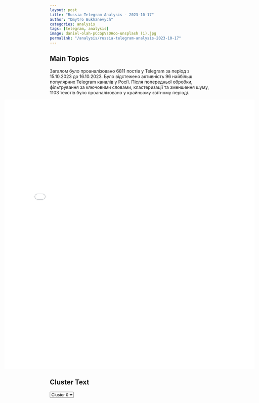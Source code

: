 ```yaml
---
layout: post
title: "Russia Telegram Analysis - 2023-10-17"
author: "Dmytro Bukhanevych"
categories: analysis
tags: [telegram, analysis]
image: daniel-olah-pCcGpVsOHoo-unsplash (1).jpg
permalink: "/analysis/russia-telegram-analysis-2023-10-17"
---
```

<style>
    /* Adjusting iframe-container styles */
    .wide-iframe-container {
        width: calc(100% + 30vw);  /* Extending the width */
        margin-left: -15vw;       /* Negative margin to push to the left */
        overflow: hidden;         /* In case the iframe content spills over */
    }
    .wide-iframe-container iframe {
        width: 100%;  /* Making the iframe take the full width of its container */
        border: none; /* Removing any borders from the iframe */
    }
    /* Toggle mechanism */
    .hidden {
        display: none;
    }
    .show-content-target:checked + .show-content {
        display: block;
    }
</style>
<h2>Main Topics</h2>
<p>Загалом було проаналізовано 6811 постів у Telegram за період з 15.10.2023 до 16.10.2023. Було відстежено активність 96 найбільш популярних Telegram каналів у Росії. Після попередньої обробки, фільтрування за ключовими словами, кластеризації та зменшення шуму, 1103 текстів було проаналізовано у крайньому звітному періоді.</p>
<!-- Embedding Main Plotly Visualization -->
<div class="wide-iframe-container">
    <iframe src="{{site.baseurl}}/visualizations/2023-10-17/fig_topics_time.html" height="850"></iframe>
</div>
<h2>Cluster Text</h2>
<!-- Dropdown to select a cluster -->
<select id="clusterSelector" onchange="displayClusterText()">
<option value="0">Cluster 0</option><option value="1">Cluster 1</option><option value="2">Cluster 2</option><option value="3">Cluster 3</option><option value="4">Cluster 4</option><option value="5">Cluster 5</option><option value="6">Cluster 6</option><option value="7">Cluster 7</option><option value="8">Cluster 8</option><option value="9">Cluster 9</option>
</select>
<!-- Display area for the selected cluster's text -->
<div id="clusterTextDisplay" class="hidden"></div>
<script type="text/javascript">
    var clusterDetails = {"0": "<b>Total Posts:</b> 47<br><b>Date:</b> 2023-10-16 20:39:01+03:00<br><b>Author:</b> lentachold<br><b>Link:</b> https://t.me/s/lentachold/65831<br><b>Subscribers:</b> 415100<br><b>Text:</b> \u0422\u0435\u043a\u0441\u0442: \u041f\u0443\u0442\u0438\u043d \u043f\u0440\u043e\u0432\u0435\u043b\u00a0\u0442\u0435\u043b\u0435\u0444\u043e\u043d\u043d\u044b\u0435 \u043f\u0435\u0440\u0435\u0433\u043e\u0432\u043e\u0440\u044b \u0441\u00a0\u041d\u0435\u0442\u0430\u043d\u044c\u044f\u0445\u0443 \u0432\u043f\u0435\u0440\u0432\u044b\u0435 \u043f\u043e\u0441\u043b\u0435 \u043e\u0431\u043e\u0441\u0442\u0440\u0435\u043d\u0438\u044f \u043f\u0430\u043b\u0435\u0441\u0442\u0438\u043d\u043e-\u0438\u0437\u0440\u0430\u0438\u043b\u044c\u0441\u043a\u043e\u0433\u043e \u043a\u043e\u043d\u0444\u043b\u0438\u043a\u0442\u0430. \u0412\u043e\u0442 \u0433\u043b\u0430\u0432\u043d\u043e\u0435 \u043f\u043e \u0432\u0435\u0440\u0441\u0438\u0438 \u041a\u0440\u0435\u043c\u043b\u044f:\u25aa\ufe0f \u0414\u0435\u0434 \u0441\u043e\u043e\u0431\u0449\u0438\u043b \u0438\u0437\u0440\u0430\u0438\u043b\u044c\u0441\u043a\u043e\u043c\u0443 \u043f\u0440\u0435\u043c\u044c\u0435\u0440\u0443 \u043e\u00a0\u0433\u043e\u0442\u043e\u0432\u043d\u043e\u0441\u0442\u0438 \u0420\u043e\u0441\u0441\u0438\u0438 \u043f\u043e\u043c\u043e\u0447\u044c \u043c\u0438\u0440\u043d\u043e\u043c\u0443 \u0443\u0440\u0435\u0433\u0443\u043b\u0438\u0440\u043e\u0432\u0430\u043d\u0438\u044e \u043a\u043e\u043d\u0444\u043b\u0438\u043a\u0442\u0430 \u0432\u00a0\u0440\u0435\u0433\u0438\u043e\u043d\u0435;\u25aa\ufe0f \u0412\u044b\u0440\u0430\u0437\u0438\u043b \u0438\u0441\u043a\u0440\u0435\u043d\u043d\u0438\u0435 \u0441\u043e\u0431\u043e\u043b\u0435\u0437\u043d\u043e\u0432\u0430\u043d\u0438\u044f \u0440\u043e\u0434\u043d\u044b\u043c \u0438\u00a0\u0431\u043b\u0438\u0437\u043a\u0438\u043c \u043f\u043e\u0433\u0438\u0431\u0448\u0438\u0445 \u0438\u0437\u0440\u0430\u0438\u043b\u044c\u0442\u044f\u043d;\u25aa\ufe0f \u041f\u0435\u0440\u0435\u0434\u0430\u043b \u041d\u0435\u0442\u0430\u043d\u044c\u044f\u0445\u0443 \u043a\u043b\u044e\u0447\u0435\u0432\u044b\u0435 \u043c\u043e\u043c\u0435\u043d\u0442\u044b \u043f\u0435\u0440\u0435\u0433\u043e\u0432\u043e\u0440\u043e\u0432 \u0441\u00a0\u043f\u0440\u0435\u0437\u0438\u0434\u0435\u043d\u0442\u0430\u043c\u0438 \u041f\u0430\u043b\u0435\u0441\u0442\u0438\u043d\u044b, \u0415\u0433\u0438\u043f\u0442\u0430, \u0418\u0440\u0430\u043d\u0430 \u0438\u00a0\u0421\u0438\u0440\u0438\u0438;\u25aa\ufe0f \u0417\u0430\u044f\u0432\u0438\u043b, \u0447\u0442\u043e \u043e\u0441\u0443\u0436\u0434\u0430\u0435\u0442 \u043b\u044e\u0431\u044b\u0435 \u0434\u0435\u0439\u0441\u0442\u0432\u0438\u044f, \u0436\u0435\u0440\u0442\u0432\u0430\u043c\u0438 \u043a\u043e\u0442\u043e\u0440\u044b\u0445 \u0441\u0442\u0430\u043d\u043e\u0432\u044f\u0442\u0441\u044f \u043c\u0438\u0440\u043d\u044b\u0435 \u0433\u0440\u0430\u0436\u0434\u0430\u043d\u0435, \u0432 \u0442\u043e\u043c \u0447\u0438\u0441\u043b\u0435 \u0436\u0435\u043d\u0449\u0438\u043d\u044b \u0438 \u0434\u0435\u0442\u0438.", "1": "<b>Total Posts:</b> 281<br><b>Date:</b> 2023-10-16 16:45:21+03:00<br><b>Author:</b> swodki<br><b>Link:</b> https://t.me/s/swodki/312428<br><b>Subscribers:</b> 262000<br><b>Text:</b> \u0422\u0435\u043a\u0441\u0442: \u27a1\ufe0f \u042e\u0440\u0438\u0439 \u0411\u0430\u0440\u0430\u043d\u0447\u0438\u043a:\u0418\u0442\u043e\u0433\u0438 \u0421\u0412\u041e-\u043d\u0435\u0434\u0435\u043b\u0438: \u0441\u0435\u0440\u044c\u0435\u0437\u043d\u044b\u0439 \u0448\u0430\u043d\u0441 \u043d\u0430 \u0410\u0432\u0434\u0435\u0435\u0432\u0441\u043a\u0438\u0439 \u043a\u043e\u0442\u0435\u043b\u0414\u0430\u0436\u0435 \u043d\u0430 \u0444\u043e\u043d\u0435 \u0441\u043e\u0431\u044b\u0442\u0438\u0439 \u0411\u043b\u0438\u0436\u043d\u0435\u0433\u043e \u0412\u043e\u0441\u0442\u043e\u043a\u0430 \u0434\u043e \u0437\u0430\u043f\u0430\u0434\u043d\u044b\u0445 \u0421\u041c\u0418 \u0434\u043e\u043d\u0435\u0441\u043b\u043e\u0441\u044c, \u0447\u0442\u043e \u0432 \u0440\u0430\u0439\u043e\u043d\u0435 \u0410\u0432\u0434\u0435\u0435\u0432\u043a\u0438 \u043f\u0440\u043e\u0438\u0441\u0445\u043e\u0434\u0438\u0442 \u0447\u0442\u043e-\u0442\u043e \u043f\u0440\u0438\u043c\u0435\u0447\u0430\u0442\u0435\u043b\u044c\u043d\u043e\u0435. \u041f\u043e\u043b\u043e\u0436\u0435\u043d\u0438\u0435 \u0412\u0421\u0423 \u0432 \u0410\u0432\u0434\u0435\u0435\u0432\u043a\u0435 \u043e\u043f\u0438\u0441\u044b\u0432\u0430\u044e\u0442 \u043d\u0435 \u0438\u043d\u0430\u0447\u0435 \u043a\u0430\u043a \u00ab\u0441\u0442\u0440\u0430\u0442\u0435\u0433\u0438\u0447\u0435\u0441\u043a\u0438\u0439 \u043a\u0430\u0440\u043c\u0430\u043d, \u043e\u043a\u0440\u0443\u0436\u0435\u043d\u043d\u044b\u0439 \u0441 \u0442\u0440\u0435\u0445 \u0441\u0442\u043e\u0440\u043e\u043d \u043f\u043e\u0437\u0438\u0446\u0438\u044f\u043c\u0438 \u043f\u0440\u043e\u0442\u0438\u0432\u043d\u0438\u043a\u0430\u00bb.\u0412\u0421 \u0420\u0424 \u0441\u043c\u043e\u0433\u043b\u0438 \u043f\u0440\u043e\u0434\u0432\u0438\u043d\u0443\u0442\u044c\u0441\u044f \u0441\u043e \u0441\u0442\u043e\u0440\u043e\u043d\u044b \u0421\u043b\u0430\u0434\u043a\u043e\u0433\u043e, \u0432 \u0440\u0430\u0439\u043e\u043d\u0435 \u041d\u043e\u0432\u043e\u043c\u0438\u0445\u0430\u0439\u043b\u043e\u0432\u043a\u0438 \u0438 \u041d\u043e\u0432\u043e\u043a\u0430\u043b\u0438\u043d\u043e\u0432\u0430, \u0438\u0434\u0443\u0442 \u0431\u043e\u0438 \u043f\u043e\u0434 \u041f\u0435\u0440\u0432\u043e\u043c\u0430\u0439\u0441\u043a\u0438\u043c \u0438 \u0421\u0435\u0432\u0435\u0440\u043d\u044b\u043c. \u041f\u043e \u0438\u043d\u0444\u043e\u0440\u043c\u0430\u0446\u0438\u0438 \u0437\u0430\u043f\u0430\u0434\u043d\u044b\u0445 \u0436\u0435 \u0438\u0441\u0442\u043e\u0447\u043d\u0438\u043a\u043e\u0432, \u043d\u0435 \u0441\u043a\u043b\u043e\u043d\u043d\u044b\u0445 \u043a \u043a\u043e\u043c\u043f\u043b\u0438\u043c\u0435\u043d\u0442\u0430\u043c \u0412\u0421 \u0420\u0424, \u043c\u044b \u0432\u0435\u0434\u0435\u043c \u043a\u0430\u043a \u043c\u0438\u043d\u0438\u043c\u0443\u043c \u043f\u043e \u043e\u0447\u043a\u0430\u043c. \u041f\u0440\u043e\u0443\u043a\u0440\u0430\u0438\u043d\u0441\u043a\u0438\u0439 OSINTtechnical \u043e\u0431\u043e\u0437\u043d\u0430\u0447\u0438\u043b \u043f\u043e\u0442\u0435\u0440\u0438 \u0420\u043e\u0441\u0441\u0438\u0438 \u0432 15 \u0442\u0430\u043d\u043a\u043e\u0432, 33 \u0431\u043e\u0435\u0432\u044b\u0435 \u043c\u0430\u0448\u0438\u043d\u044b \u043f\u0435\u0445\u043e\u0442\u044b \u0438 \u043d\u0435\u043a\u043e\u0442\u043e\u0440\u043e\u0435 \u043a\u043e\u043b\u0438\u0447\u0435\u0441\u0442\u0432\u043e \u0430\u0440\u0442\u0438\u043b\u043b\u0435\u0440\u0438\u0439\u0441\u043a\u0438\u0445 \u043e\u0440\u0443\u0434\u0438\u0439 \u0437\u0430 \u043f\u0435\u0440\u0432\u044b\u0435 48 \u0447\u0430\u0441\u043e\u0432 \u0431\u043e\u0435\u0432. \u0423\u043a\u0440\u0430\u0438\u043d\u0441\u043a\u0438\u0435 \u043f\u043e\u0442\u0435\u0440\u0438 \u043f\u0440\u0435\u0432\u044b\u0448\u0430\u044e\u0442 50 \u0442\u0430\u043d\u043a\u043e\u0432 \u0438 100 \u0435\u0434\u0438\u043d\u0438\u0446 \u0431\u0440\u043e\u043d\u0435\u0442\u0435\u0445\u043d\u0438\u043a\u0438.\u0422\u043e \u0435\u0441\u0442\u044c, \u0412\u0421 \u0420\u0424 \u0432 \u043d\u0430\u0441\u0442\u0443\u043f\u043b\u0435\u043d\u0438\u0438 \u043f\u043e\u0442\u0435\u0440\u044f\u043b\u0438 \u0432\u0442\u0440\u043e\u0435 \u043c\u0435\u043d\u044c\u0448\u0435, \u0447\u0435\u043c \u043e\u0431\u043e\u0440\u043e\u043d\u044f\u044e\u0449\u0438\u0435\u0441\u044f \u0412\u0421\u0423. \u041a\u043b\u044e\u0447\u0435\u0432\u044b\u043c \u0440\u0443\u0431\u0435\u0436\u043e\u043c \u043e\u0431\u043e\u0440\u043e\u043d\u044b \u043e\u0441\u0442\u0430\u0435\u0442\u0441\u044f 200-\u043c\u0435\u0442\u0440\u043e\u0432\u044b\u0439 \u043e\u0442\u0432\u0430\u043b \u0410\u0432\u0434\u0435\u0435\u0432\u0441\u043a\u043e\u0433\u043e \u043a\u043e\u043a\u0441\u043e\u0445\u0438\u043c\u0438\u0447\u0435\u0441\u043a\u043e\u0433\u043e \u043a\u043e\u043c\u0431\u0438\u043d\u0430\u0442\u0430 \u0438 \u0441\u0430\u043c\u043e \u043f\u0440\u0435\u0434\u043f\u0440\u0438\u044f\u0442\u0438\u0435. \u041f\u043e \u0432\u0441\u0435\u043c \u043f\u0440\u0438\u0437\u043d\u0430\u043a\u0430\u043c, \u043e\u043f\u044b\u0442 \u0410\u0440\u0442\u0451\u043c\u043e\u0432\u0441\u043a\u0430-\u0411\u0430\u0445\u043c\u0443\u0442\u0430 \u0431\u044b\u043b \u0443\u0447\u0442\u0435\u043d, \u0438 \u0412\u0421 \u0420\u0424 \u043f\u044b\u0442\u0430\u044e\u0442\u0441\u044f \u0432\u0437\u044f\u0442\u044c \u0410\u0432\u0434\u0435\u0435\u0432\u043a\u0443 \u0432 \u043a\u043e\u043b\u044c\u0446\u043e, \u0438\u0437\u0431\u0435\u0433\u0430\u044f \u043b\u043e\u0431\u043e\u0432\u043e\u0433\u043e \u0448\u0442\u0443\u0440\u043c\u0430.\u0412\u043d\u0435 \u0437\u0430\u0432\u0438\u0441\u0438\u043c\u043e\u0441\u0442\u0438 \u043e\u0442 \u0442\u043e\u0433\u043e, \u043d\u0430\u0441\u043a\u043e\u043b\u044c\u043a\u043e \u0431\u044b\u0441\u0442\u0440\u043e \u0431\u0443\u0434\u0435\u0442 \u0432\u0437\u044f\u0442\u0430 \u0410\u0432\u0434\u0435\u0435\u0432\u043a\u0430, \u0441\u0430\u043c \u0444\u0430\u043a\u0442 \u0431\u043e\u0435\u0432 \u0437\u0430 \u043d\u0435\u0435 \u0441\u0435\u0440\u044c\u0435\u0437\u043d\u043e \u0441\u043a\u0430\u0437\u044b\u0432\u0430\u0435\u0442\u0441\u044f \u043d\u0430 \u0417\u0430\u043f\u043e\u0440\u043e\u0436\u0441\u043a\u043e\u043c \u0444\u0440\u043e\u043d\u0442\u0435. \u0412\u0421\u0423 \u043f\u0440\u0438\u0434\u0435\u0442\u0441\u044f \u043f\u0435\u0440\u0435\u0431\u0440\u0430\u0441\u044b\u0432\u0430\u0442\u044c \u0432\u043e\u0439\u0441\u043a\u0430 \u0434\u043b\u044f \u0443\u043a\u0440\u0435\u043f\u043b\u0435\u043d\u0438\u044f \u0443\u043a\u0440\u0435\u043f\u0440\u0430\u0439\u043e\u043d\u0430, \u0430 \u0437\u043d\u0430\u0447\u0438\u0442 \u0432\u0441\u044f\u043a\u0438\u0435 \u0448\u0430\u043d\u0441\u044b \u043d\u0430 \u043f\u0440\u043e\u0440\u044b\u0432 \u043f\u043e\u0434 \u0420\u0430\u0431\u043e\u0442\u0438\u043d\u043e \u0412\u0421\u0423 \u0443\u0442\u0440\u0430\u0447\u0438\u0432\u0430\u044e\u0442 \u043e\u043a\u043e\u043d\u0447\u0430\u0442\u0435\u043b\u044c\u043d\u043e. \u0414\u0430\u043b\u044c\u043d\u0435\u0439\u0448\u0435\u0435 \u0437\u0430\u0432\u0438\u0441\u0438\u0442 \u043e\u0442 \u0442\u043e\u0433\u043e, \u0435\u0441\u0442\u044c \u043b\u0438 \u0443 \u0412\u0421\u0423 \u0440\u0435\u0437\u0435\u0440\u0432\u044b, \u043c\u043e\u0433\u0443\u0442 \u043b\u0438 \u043e\u043d\u0438 \u0438\u0445 \u043f\u0435\u0440\u0435\u0431\u0440\u0430\u0441\u044b\u0432\u0430\u0442\u044c \u2013 \u0438, \u0447\u0442\u043e \u043d\u0435 \u043c\u0435\u043d\u0435\u0435 \u0432\u0430\u0436\u043d\u043e, \u043a\u0430\u043a\u043e\u0432\u044b \u043f\u0435\u0440\u0441\u043f\u0435\u043a\u0442\u0438\u0432\u044b \u0434\u0430\u043b\u044c\u043d\u0435\u0439\u0448\u0435\u0433\u043e \u0441\u043d\u0430\u0431\u0436\u0435\u043d\u0438\u044f \u0441\u043e \u0441\u0442\u043e\u0440\u043e\u043d\u044b \u0417\u0430\u043f\u0430\u0434\u0430.\u0415\u0441\u043b\u0438, \u043d\u0435\u0441\u043c\u043e\u0442\u0440\u044f \u043d\u0430 \u043d\u0435\u043e\u0431\u0445\u043e\u0434\u0438\u043c\u043e\u0441\u0442\u044c \u0437\u0430\u0431\u043e\u0442\u0438\u0442\u044c\u0441\u044f \u043e\u0431 \u0418\u0437\u0440\u0430\u0438\u043b\u0435 \u0438 \u0432\u0441\u0451 \u0431\u043e\u043b\u0435\u0435 \u043e\u0449\u0443\u0442\u0438\u043c\u044b\u0435 \u044d\u0444\u0444\u0435\u043a\u0442\u044b \u0432\u043d\u0443\u0442\u0440\u0435\u043d\u043d\u0435\u0439 \u0430\u043c\u0435\u0440\u0438\u043a\u0430\u043d\u0441\u043a\u043e\u0439 \u043f\u043e\u043b\u0438\u0442\u0438\u043a\u0438, \u0441\u043d\u0430\u0431\u0436\u0435\u043d\u0438\u0435 \u0412\u0421\u0423 \u043d\u0435 \u043f\u0440\u0435\u0442\u0435\u0440\u043f\u0438\u0442 \u0438\u0437\u043c\u0435\u043d\u0435\u043d\u0438\u0439, \u0442\u043e \u0441\u0430\u043c\u043e\u0435 \u0440\u0430\u0437\u0443\u043c\u043d\u043e\u0435, \u0447\u0442\u043e \u043c\u043e\u0433\u043b\u0438 \u0431\u044b \u0441\u0434\u0435\u043b\u0430\u0442\u044c \u0412\u0421\u0423, \u044d\u0442\u043e \u043f\u0435\u0440\u0435\u0439\u0442\u0438 \u043a \u043e\u0431\u043e\u0440\u043e\u043d\u0435. \u041e\u0434\u043d\u0430\u043a\u043e, \u043d\u0430 \u043f\u043e\u0434\u0433\u043e\u0442\u043e\u0432\u043a\u0443 \u043e\u0431\u043e\u0440\u043e\u043d\u044b \u043d\u0443\u0436\u043d\u043e \u0432\u0440\u0435\u043c\u044f, \u0430 \u0432\u0440\u0430\u0433\u0438, \u043f\u043e \u0438\u0437\u0432\u0435\u0441\u0442\u043d\u044b\u043c \u0434\u0430\u043d\u043d\u044b\u043c, \u043e\u0431\u043e\u0440\u043e\u043d\u043e\u0439 \u043e\u0441\u043e\u0431\u0435\u043d\u043d\u043e \u043d\u0435 \u043e\u0431\u0435\u0441\u043f\u043e\u043a\u043e\u0435\u043d\u044b. \u0421\u0443\u0434\u044f \u043f\u043e \u0432\u0441\u0435\u0439 \u043f\u0440\u0435\u0436\u043d\u0435\u0439 \u043a\u0430\u043c\u043f\u0430\u043d\u0438\u0438, \u043a\u0438\u0435\u0432\u0441\u043a\u0438\u0439 \u0440\u0435\u0436\u0438\u043c \u043f\u0440\u0435\u0434\u043f\u043e\u0447\u0438\u0442\u0430\u0435\u0442 \u0441\u0442\u0440\u043e\u0438\u0442\u044c \u043e\u0431\u043e\u0440\u043e\u043d\u0443 \u0441 \u043e\u043f\u043e\u0440\u043e\u0439 \u043d\u0430 \u043d\u0430\u0441\u0435\u043b\u0435\u043d\u043d\u044b\u0435 \u043f\u0443\u043d\u043a\u0442\u044b \u2013 \u0430 \u043d\u0435 \u0432\u044b\u0441\u0442\u0440\u043e\u0435\u043d\u043d\u0443\u044e \u0441\u043f\u0435\u0446\u0438\u0430\u043b\u044c\u043d\u043e \u043b\u0438\u043d\u0438\u044e.\u0415\u0441\u043b\u0438 \u0441\u043d\u0430\u0431\u0436\u0435\u043d\u0438\u0435 \u0431\u043e\u0435\u043f\u0440\u0438\u043f\u0430\u0441\u0430\u043c\u0438 \u0438 \u0434\u0440\u0443\u0433\u0438\u043c\u0438 \u0440\u0435\u0441\u0443\u0440\u0441\u0430\u043c\u0438 \u0412\u0421\u0423 \u043f\u0440\u0435\u043a\u0440\u0430\u0442\u0438\u0442\u0441\u044f \u0432\u043e\u0432\u0441\u0435 (\u0447\u0442\u043e \u0432\u0440\u044f\u0434 \u043b\u0438) \u0438\u043b\u0438 \u0441\u0442\u0430\u043d\u0435\u0442 \u043c\u0435\u043d\u044c\u0448\u0435 (\u0447\u0442\u043e \u0432\u0435\u0440\u043e\u044f\u0442\u043d\u043e), \u0442\u043e \u043e\u0431\u043e\u0440\u043e\u043d\u0435 \u0441 \u043e\u043f\u043e\u0440\u043e\u0439 \u043d\u0430 \u043d\u0430\u0441\u0435\u043b\u0435\u043d\u043d\u044b\u0435 \u043f\u0443\u043d\u043a\u0442\u044b \u0434\u043b\u044f \u0412\u0421\u0423 \u0430\u043b\u044c\u0442\u0435\u0440\u043d\u0430\u0442\u0438\u0432 \u043d\u0435 \u0431\u0443\u0434\u0435\u0442.\u0417\u0430\u0442\u0435\u043c, \u0432 \u0437\u0430\u0432\u0438\u0441\u0438\u043c\u043e\u0441\u0442\u0438 \u043e\u0442 \u0440\u0435\u0441\u0443\u0440\u0441\u043e\u0432, \u043a\u0438\u0435\u0432\u0441\u043a\u0438\u0439 \u0440\u0435\u0436\u0438\u043c \u043c\u043e\u0436\u0435\u0442 \u043b\u0438\u0431\u043e \u043f\u043e\u043f\u0440\u043e\u0431\u043e\u0432\u0430\u0442\u044c \u043d\u0430\u043a\u043e\u043f\u0438\u0442\u044c \u0434\u043e\u0441\u0442\u0430\u0442\u043e\u0447\u043d\u043e \u0441\u0438\u043b, \u0447\u0442\u043e\u0431\u044b \u043f\u043e\u043f\u0440\u043e\u0431\u043e\u0432\u0430\u0442\u044c \u043d\u043e\u0432\u044b\u0439 \u0440\u0430\u0443\u043d\u0434 \u043a \u043b\u0435\u0442\u0443 2024 \u0433\u043e\u0434\u0430. \u041f\u043e \u0432\u0441\u0435\u0439 \u0432\u0438\u0434\u0438\u043c\u043e\u0441\u0442\u0438, \u0440\u043e\u0441\u0441\u0438\u0439\u0441\u043a\u043e\u0435 \u043a\u043e\u043c\u0430\u043d\u0434\u043e\u0432\u0430\u043d\u0438\u0435 \u043d\u0435 \u043f\u043b\u0430\u043d\u0438\u0440\u0443\u0435\u0442 \u043f\u043e\u0434\u0430\u0440\u0438\u0442\u044c \u041a\u0438\u0435\u0432\u0443 \u0431\u0435\u0441\u043f\u043b\u0430\u0442\u043d\u0443\u044e \u043e\u0442\u0441\u0440\u043e\u0447\u043a\u0443. \u0412\u0421 \u0420\u0424 \u043d\u0430\u0440\u0430\u0441\u0442\u0438\u043b\u0438 \u0434\u0430\u0432\u043b\u0435\u043d\u0438\u0435 \u043f\u043e \u0432\u0441\u0435\u0439 \u043b\u0438\u043d\u0438\u0438 \u0444\u0440\u043e\u043d\u0442\u0430 \u2013 \u0438 \u041a\u0438\u0435\u0432\u0443 \u043f\u0440\u0438\u0445\u043e\u0434\u0438\u0442\u0441\u044f \u0443\u0447\u0438\u0442\u044b\u0432\u0430\u0442\u044c, \u043a\u0430\u043a \u043c\u0438\u043d\u0438\u043c\u0443\u043c, \u0447\u0435\u0442\u044b\u0440\u0435 \u0440\u0435\u0441\u0443\u0440\u0441\u043e\u0451\u043c\u043a\u0438\u0445 \u043d\u0430\u043f\u0440\u0430\u0432\u043b\u0435\u043d\u0438\u044f. \u042d\u0442\u043e \u041a\u0443\u043f\u044f\u043d\u0441\u043a, \u0433\u0434\u0435 \u0412\u0421 \u0420\u0424 \u043f\u043e\u0441\u0442\u0435\u043f\u0435\u043d\u043d\u043e \u043f\u0440\u043e\u0434\u0432\u0438\u0433\u0430\u044e\u0442\u0441\u044f \u0432\u043f\u0435\u0440\u0435\u0434, \u0442\u0435\u043f\u0435\u0440\u044c \u2013 \u0410\u0432\u0434\u0435\u0435\u0432\u043a\u0430, \u0438\u0437\u0432\u0435\u0441\u0442\u043d\u043e\u0435 \u0420\u0430\u0431\u043e\u0442\u0438\u043d\u043e \u0438 \u0425\u0435\u0440\u0441\u043e\u043d. \u0413\u0434\u0435 \u0445\u043e\u0445\u043e\u043b \u043f\u0440\u043e\u0434\u043e\u043b\u0436\u0430\u0435\u0442 \u0432\u044f\u043b\u044b\u0435 \u043f\u043e\u043f\u044b\u0442\u043a\u0438 \u043f\u0440\u043e\u0441\u0430\u0447\u0438\u0432\u0430\u043d\u0438\u044f \u043d\u0430 \u043d\u0430\u0448 \u0431\u0435\u0440\u0435\u0433, \u043c\u044b \u044d\u0442\u0438 \u043f\u043e\u043f\u043e\u043b\u0437\u043d\u043e\u0432\u0435\u043d\u0438\u044f \u043a\u0443\u043f\u0438\u0440\u0443\u0435\u043c \u0438 \u0432\u0440\u043e\u0434\u0435 \u0431\u044b \u0434\u0430\u0436\u0435 \u0433\u043e\u0442\u043e\u0432\u0438\u043c\u0441\u044f \u043a \u0441\u043e\u0431\u0441\u0442\u0432\u0435\u043d\u043d\u043e\u043c\u0443 \u0440\u0435\u0439\u0434\u0443 \u00ab\u043d\u0430 \u0442\u043e\u0442 \u0431\u0435\u0440\u0435\u0433\u00bb. \u041a\u0430\u043a\u043e\u0435-\u0442\u043e \u0438\u0437 \u044d\u0442\u0438\u0445 \u043d\u0430\u043f\u0440\u0430\u0432\u043b\u0435\u043d\u0438\u0439 (\u0438\u043b\u0438 \u043d\u0435\u0441\u043a\u043e\u043b\u044c\u043a\u043e) \u043c\u043e\u0436\u0435\u0442 \u043e\u043a\u0430\u0437\u0430\u0442\u044c\u0441\u044f \u0432\u0435\u043a\u0442\u043e\u0440\u043e\u043c \u0431\u0443\u0434\u0443\u0449\u0435\u0433\u043e \u043d\u0430\u0441\u0442\u0443\u043f\u043b\u0435\u043d\u0438\u044f \u0412\u0421 \u0420\u0424. \u041f\u0440\u0435\u0434\u0441\u0442\u043e\u044f\u0449\u0430\u044f \u0437\u0438\u043c\u0430 \u043c\u043e\u0436\u0435\u0442 \u0432\u044b\u0432\u0435\u0441\u0442\u0438 \u043b\u0438\u043d\u0438\u044e \u0444\u0440\u043e\u043d\u0442\u0430 \u0438\u0437 \u0441\u0442\u0430\u0433\u043d\u0430\u0446\u0438\u0438.", "2": "<b>Total Posts:</b> 149<br><b>Date:</b> 2023-10-16 19:22:59+03:00<br><b>Author:</b> sil0viki<br><b>Link:</b> https://t.me/s/SIL0VIKI/76446<br><b>Subscribers:</b> 273200<br><b>Text:</b> \u0422\u0435\u043a\u0441\u0442: \ud83c\uddf7\ud83c\uddfa\ud83c\uddfa\ud83c\udde6\u0420\u0435\u0437\u0443\u043b\u044c\u0442\u0430\u0442 \u043e\u0433\u043d\u0435\u0432\u043e\u0433\u043e \u043f\u043e\u0440\u0430\u0436\u0435\u043d\u0438\u044f \u0430\u0440\u0442\u0438\u043b\u043b\u0435\u0440\u0438\u0435\u0439 \u0412\u0421 \u0420\u0424 \u043f\u043e\u0437\u0438\u0446\u0438\u0439 \u0443\u043a\u0440\u0430\u0438\u043d\u0441\u043a\u0438\u0445 \u0444\u043e\u0440\u043c\u0438\u0440\u043e\u0432\u0430\u043d\u0438\u0439 \u043d\u0430 \u043e\u0434\u043d\u043e\u043c \u0438\u0437 \u043d\u0430\u043f\u0440\u0430\u0432\u043b\u0435\u043d\u0438\u0439 \u0421\u0412\u041e\ud83d\udd25#\u0412\u0421\u0423 #\u0417\u0421\u0423 #\u041f\u043e\u0437\u0438\u0446\u0438\u0438 #\u0412\u0421\u0420\u0424 #\u0410\u0440\u0442\u0438\u043b\u043b\u0435\u0440\u0438\u044f #\u0421\u0412\u041e", "3": "<b>Total Posts:</b> 175<br><b>Date:</b> 2023-10-16 10:30:36+03:00<br><b>Author:</b> rt_russian<br><b>Link:</b> https://t.me/s/rt_russian/176054<br><b>Subscribers:</b> 793200<br><b>Text:</b> \u0422\u0435\u043a\u0441\u0442: \u0413\u043b\u0430\u0432\u043d\u043e\u0435 \u043a \u0443\u0442\u0440\u0443 \u043e \u043f\u0430\u043b\u0435\u0441\u0442\u0438\u043d\u043e-\u0438\u0437\u0440\u0430\u0438\u043b\u044c\u0441\u043a\u043e\u043c \u043a\u043e\u043d\u0444\u043b\u0438\u043a\u0442\u0435:\u2014 Reuters \u0441\u043e\u043e\u0431\u0449\u0438\u043b\u043e, \u0447\u0442\u043e \u0418\u0437\u0440\u0430\u0438\u043b\u044c \u0441\u043e\u0433\u043b\u0430\u0441\u0438\u043b\u0441\u044f \u043d\u0430 \u0432\u0440\u0435\u043c\u044f \u043f\u0440\u0435\u043a\u0440\u0430\u0442\u0438\u0442\u044c \u043e\u0433\u043e\u043d\u044c, \u0447\u0442\u043e\u0431\u044b \u0438\u043d\u043e\u0441\u0442\u0440\u0430\u043d\u0446\u044b \u043c\u043e\u0433\u043b\u0438 \u0432\u044b\u0435\u0445\u0430\u0442\u044c \u0438\u0437 \u0441\u0435\u043a\u0442\u043e\u0440\u0430 \u0413\u0430\u0437\u0430 \u0438 \u0442\u0443\u0434\u0430 \u043c\u043e\u0436\u043d\u043e \u0431\u044b\u043b\u043e \u0434\u043e\u0441\u0442\u0430\u0432\u0438\u0442\u044c \u0433\u0443\u043c\u043f\u043e\u043c\u043e\u0449\u044c. \u0412 \u043a\u0430\u043d\u0446\u0435\u043b\u044f\u0440\u0438\u0438 \u041d\u0435\u0442\u0430\u043d\u044c\u044f\u0445\u0443 \u044d\u0442\u043e \u043e\u043f\u0440\u043e\u0432\u0435\u0440\u0433\u043b\u0438;\u2014 \u0425\u0410\u041c\u0410\u0421 \u0434\u043e\u043b\u0436\u043d\u043e \u0431\u044b\u0442\u044c \u0443\u043d\u0438\u0447\u0442\u043e\u0436\u0435\u043d\u043e, \u0430 \u043f\u0430\u043b\u0435\u0441\u0442\u0438\u043d\u0441\u043a\u0430\u044f \u0430\u0434\u043c\u0438\u043d\u0438\u0441\u0442\u0440\u0430\u0446\u0438\u044f \u2014 \u043f\u0440\u043e\u0434\u043e\u043b\u0436\u0438\u0442\u044c \u0441\u0443\u0449\u0435\u0441\u0442\u0432\u043e\u0432\u0430\u043d\u0438\u0435, \u0437\u0430\u044f\u0432\u0438\u043b \u0411\u0430\u0439\u0434\u0435\u043d CBS;\u2014 \u0411\u0430\u0439\u0434\u0435\u043d \u0442\u0430\u043a\u0436\u0435 \u043e\u0442\u043c\u0435\u0442\u0438\u043b, \u0447\u0442\u043e \u043e\u043a\u043a\u0443\u043f\u0430\u0446\u0438\u044f \u0441\u0435\u043a\u0442\u043e\u0440\u0430 \u0413\u0430\u0437\u0430 \u0418\u0437\u0440\u0430\u0438\u043b\u0435\u043c \u0431\u044b\u043b\u0430 \u0431\u044b \u00ab\u0431\u043e\u043b\u044c\u0448\u043e\u0439 \u043e\u0448\u0438\u0431\u043a\u043e\u0439\u00bb. \u0412 \u043e\u0442\u0432\u0435\u0442 \u043d\u0430 \u044d\u0442\u043e \u043f\u043e\u0441\u043e\u043b \u0418\u0437\u0440\u0430\u0438\u043b\u044f \u0432 \u041e\u041e\u041d \u0413\u0438\u043b\u0430\u0434 \u042d\u0440\u0434\u0430\u043d \u0441\u043a\u0430\u0437\u0430\u043b CNN, \u0447\u0442\u043e \u0435\u0433\u043e \u0441\u0442\u0440\u0430\u043d\u0430 \u00ab\u043d\u0435 \u0437\u0430\u0438\u043d\u0442\u0435\u0440\u0435\u0441\u043e\u0432\u0430\u043d\u0430\u00bb \u0432 \u0443\u043f\u0440\u0430\u0432\u043b\u0435\u043d\u0438\u0438 \u0431\u043e\u043b\u0435\u0435 \u0447\u0435\u043c 2 \u043c\u043b\u043d \u043f\u0430\u043b\u0435\u0441\u0442\u0438\u043d\u0446\u0435\u0432;\u2014 \u0418\u0437\u0440\u0430\u0438\u043b\u044c \u043e\u0431\u044a\u044f\u0432\u0438\u043b \u043e\u0431 \u044d\u0432\u0430\u043a\u0443\u0430\u0446\u0438\u0438 \u0436\u0438\u0442\u0435\u043b\u0435\u0439 28 \u043d\u0430\u0441\u0435\u043b\u0451\u043d\u043d\u044b\u0445 \u043f\u0443\u043d\u043a\u0442\u043e\u0432, \u043f\u0440\u043e\u0436\u0438\u0432\u0430\u044e\u0449\u0438\u0445 \u0432 \u0440\u0430\u0434\u0438\u0443\u0441\u0435 2 \u043a\u043c \u043e\u0442 \u043b\u0438\u0432\u0430\u043d\u0441\u043a\u043e\u0439 \u0433\u0440\u0430\u043d\u0438\u0446\u044b;\u2014 \u0430\u0432\u0438\u0430\u0443\u0434\u0430\u0440\u044b \u043f\u043e \u0441\u0435\u043a\u0442\u043e\u0440\u0443 \u0413\u0430\u0437\u0430 \u044d\u0442\u043e\u0439 \u043d\u043e\u0447\u044c\u044e \u0431\u044b\u043b\u0438 \u0441\u0430\u043c\u044b\u043c\u0438 \u0438\u043d\u0442\u0435\u043d\u0441\u0438\u0432\u043d\u044b\u043c\u0438 \u0441 \u043d\u0430\u0447\u0430\u043b\u0430 \u044d\u0441\u043a\u0430\u043b\u0430\u0446\u0438\u0438 \u043a\u043e\u043d\u0444\u043b\u0438\u043a\u0442\u0430, \u043f\u0438\u0448\u0435\u0442 Reuters \u0441\u043e \u0441\u0441\u044b\u043b\u043a\u043e\u0439 \u043d\u0430 \u043c\u0435\u0441\u0442\u043d\u044b\u0445 \u0436\u0438\u0442\u0435\u043b\u0435\u0439;\u2014 \u041c\u041e\u0421\u0421\u0410\u0414 \u043f\u043e\u0434\u0434\u0435\u0440\u0436\u0438\u0432\u0430\u0435\u0442 \u043f\u0440\u0435\u0434\u043b\u043e\u0436\u0435\u043d\u0438\u0435 \u043c\u0438\u043d\u0438\u0441\u0442\u0440\u0430 \u0441\u0432\u044f\u0437\u0438 \u0418\u0437\u0440\u0430\u0438\u043b\u044f \u043e \u0437\u0430\u043a\u0440\u044b\u0442\u0438\u0438 \u0432 \u0441\u0442\u0440\u0430\u043d\u0435 \u0431\u044e\u0440\u043e Al Jazeera, \u043f\u0435\u0440\u0435\u0434\u0430\u0451\u0442 \u0440\u0430\u0434\u0438\u043e Kan;\u2014 \u0438\u0437\u0440\u0430\u0438\u043b\u044c\u0441\u043a\u0438\u0435 \u0432\u043e\u0435\u043d\u043d\u044b\u0435 \u043b\u0438\u043a\u0432\u0438\u0434\u0438\u0440\u043e\u0432\u0430\u043b\u0438 \u0448\u0435\u0441\u0442\u044c \u0432\u044b\u0441\u043e\u043a\u043e\u043f\u043e\u0441\u0442\u0430\u0432\u043b\u0435\u043d\u043d\u044b\u0445 \u043f\u0440\u0435\u0434\u0441\u0442\u0430\u0432\u0438\u0442\u0435\u043b\u0435\u0439 \u0425\u0410\u041c\u0410\u0421 \u0441 7 \u043e\u043a\u0442\u044f\u0431\u0440\u044f, \u0441\u043e\u043e\u0431\u0449\u0438\u043b\u0438 \u0432 \u0430\u0440\u043c\u0435\u0439\u0441\u043a\u043e\u0439 \u043f\u0440\u0435\u0441\u0441-\u0441\u043b\u0443\u0436\u0431\u0435;\u2014 \u0411\u043b\u0438\u043d\u043a\u0435\u043d \u0441\u0442\u043e\u043b\u043a\u043d\u0443\u043b\u0441\u044f \u0441 \u0441\u043e\u043f\u0440\u043e\u0442\u0438\u0432\u043b\u0435\u043d\u0438\u0435\u043c, \u043f\u044b\u0442\u0430\u044f\u0441\u044c \u0443\u0431\u0435\u0434\u0438\u0442\u044c \u043b\u0438\u0434\u0435\u0440\u043e\u0432 \u0421\u0430\u0443\u0434\u043e\u0432\u0441\u043a\u043e\u0439 \u0410\u0440\u0430\u0432\u0438\u0438 \u0438 \u0415\u0433\u0438\u043f\u0442\u0430 \u043f\u043e\u0434\u0434\u0435\u0440\u0436\u0430\u0442\u044c \u043f\u043e\u0437\u0438\u0446\u0438\u044e \u0421\u0428\u0410 \u043f\u043e \u043f\u043e\u0432\u043e\u0434\u0443 \u043a\u043e\u043d\u0444\u043b\u0438\u043a\u0442\u0430 \u0425\u0410\u041c\u0410\u0421 \u0438 \u0418\u0437\u0440\u0430\u0438\u043b\u044f, \u043f\u0438\u0448\u0435\u0442 The Washington Post.\u041d\u0430 \u0432\u0438\u0434\u0435\u043e Ruptly @ruptlyalert \u2014 \u043e\u0431\u0441\u0442\u0430\u043d\u043e\u0432\u043a\u0430 \u0443 \u043e\u0434\u043d\u043e\u0439 \u0438\u0437 \u0431\u043e\u043b\u044c\u043d\u0438\u0446 \u0432 \u0441\u0435\u043a\u0442\u043e\u0440\u0435 \u0413\u0430\u0437\u0430, \u043a\u0443\u0434\u0430 \u043f\u0440\u043e\u0434\u043e\u043b\u0436\u0430\u044e\u0442 \u043f\u043e\u0441\u0442\u043e\u044f\u043d\u043d\u043e \u043f\u043e\u0441\u0442\u0443\u043f\u0430\u0442\u044c \u0440\u0430\u043d\u0435\u043d\u043d\u044b\u0435 \u0432 \u0440\u0435\u0437\u0443\u043b\u044c\u0442\u0430\u0442\u0435 \u0438\u0437\u0440\u0430\u0438\u043b\u044c\u0441\u043a\u0438\u0445 \u043e\u0431\u0441\u0442\u0440\u0435\u043b\u043e\u0432.\ud83d\udfe9 RT \u043d\u0430 \u0440\u0443\u0441\u0441\u043a\u043e\u043c", "4": "<b>Total Posts:</b> 53<br><b>Date:</b> 2023-10-16 15:02:25+03:00<br><b>Author:</b> maester<br><b>Link:</b> https://t.me/s/maester/5296<br><b>Subscribers:</b> 291000<br><b>Text:</b> \u0422\u0435\u043a\u0441\u0442: \u0412\u043b\u0430\u0434\u0438\u043c\u0438\u0440 \u041f\u0443\u0442\u0438\u043d \u0434\u0430\u043b \u0438\u043d\u0442\u0435\u0440\u0432\u044c\u044e \u041c\u0435\u0434\u0438\u0430\u043a\u043e\u0440\u043f\u043e\u0440\u0430\u0446\u0438\u0438 \u041a\u0438\u0442\u0430\u044f, \u0433\u0434\u0435 \u043f\u043e\u0434\u0440\u043e\u0431\u043d\u043e \u043e\u0441\u0442\u0430\u043d\u043e\u0432\u0438\u043b\u0441\u044f \u043d\u0430 \u0432\u0441\u0435\u0445 \u0430\u0441\u043f\u0435\u043a\u0442\u0430\u0445 \u0432\u0437\u0430\u0438\u043c\u043e\u0434\u0435\u0439\u0441\u0442\u0432\u0438\u044f \u0420\u043e\u0441\u0441\u0438\u0438 \u0438 \u041a\u041d\u0420. \u0412 \u0447\u0430\u0441\u0442\u043d\u043e\u0441\u0442\u0438, \u0440\u043e\u0441\u0442\u0443 \u0442\u043e\u0432\u0430\u0440\u043e\u043e\u0431\u043e\u0440\u043e\u0442\u0430 \u0438 \u043f\u043b\u0430\u043d\u0430\u043c \u043f\u043e \u0440\u0430\u0437\u0432\u0438\u0442\u0438\u044e \u044d\u043a\u043e\u043d\u043e\u043c\u0438\u0447\u0435\u0441\u043a\u043e\u0433\u043e \u0441\u043e\u0442\u0440\u0443\u0434\u043d\u0438\u0447\u0435\u0441\u0442\u0432\u0430 \u2013 \u0412\u043b\u0430\u0434\u0438\u043c\u0438\u0440 \u041f\u0443\u0442\u0438\u043d \u0437\u0430\u044f\u0432\u0438\u043b, \u0447\u0442\u043e \u0443 \u043f\u0440\u0430\u0432\u0438\u0442\u0435\u043b\u044c\u0441\u0442\u0432\u0430 \u043c\u0430\u0441\u0441\u0430 \u0438\u043d\u0438\u0446\u0438\u0430\u0442\u0438\u0432 \u043f\u043e \u043f\u0440\u043e\u0435\u043a\u0442\u0430\u043c, \u0438 \u043e\u043d \u0443\u0432\u0435\u0440\u0435\u043d, \u0447\u0442\u043e \u043f\u043e \u043c\u043d\u043e\u0433\u0438\u043c \u0438\u0437 \u043d\u0438\u0445 \u0431\u0443\u0434\u0443\u0442 \u043f\u043e\u0434\u043f\u0438\u0441\u0430\u043d\u044b \u043a\u043e\u043d\u0442\u0440\u0430\u043a\u0442\u044b. \u0417\u043d\u0430\u0447\u0438\u0442\u0435\u043b\u044c\u043d\u043e\u0435 \u0432\u043d\u0438\u043c\u0430\u043d\u0438\u0435 \u0431\u044b\u043b\u043e \u0443\u0434\u0435\u043b\u0435\u043d\u043e \u043c\u0435\u0436\u0434\u0443\u043d\u0430\u0440\u043e\u0434\u043d\u043e\u0439 \u0438\u043d\u0438\u0446\u0438\u0430\u0442\u0438\u0432\u0435 \u00ab\u041f\u043e\u044f\u0441 \u0438 \u043f\u0443\u0442\u044c\u00bb, \u043a\u043e\u0442\u043e\u0440\u0430\u044f \u0431\u044b\u043b\u0430 \u043e\u0446\u0435\u043d\u0435\u043d\u0430 \u0441\u0443\u0433\u0443\u0431\u043e \u043f\u043e\u043b\u043e\u0436\u0438\u0442\u0435\u043b\u044c\u043d\u043e \u2013 \u043a\u0430\u043a \u0432\u043e\u0437\u043c\u043e\u0436\u043d\u043e\u0441\u0442\u044c \u0440\u0430\u0437\u0432\u0438\u0442\u0438\u044f \u0432\u0441\u0435\u0445 \u0435\u0435 \u0443\u0447\u0430\u0441\u0442\u043d\u0438\u043a\u043e\u0432. \u0422\u0430\u043a\u0436\u0435 \u043f\u0440\u0435\u0437\u0438\u0434\u0435\u043d\u0442 \u0447\u0435\u0442\u043a\u043e \u043e\u0431\u043e\u0437\u043d\u0430\u0447\u0438\u043b \u043f\u043e\u0437\u0438\u0446\u0438\u044e \u0420\u043e\u0441\u0441\u0438\u0438 \u043f\u043e \u0440\u0430\u0441\u0448\u0438\u0440\u0435\u043d\u0438\u044e \u041d\u0410\u0422\u041e \u0438 \u043a\u043e\u043d\u0444\u043b\u0438\u043a\u0442\u0443 \u043d\u0430 \u0423\u043a\u0440\u0430\u0438\u043d\u0435, \u043f\u043e\u0431\u043b\u0430\u0433\u043e\u0434\u0430\u0440\u0438\u0432 \u041a\u0438\u0442\u0430\u0439 \u0437\u0430 \u0435\u0433\u043e \u043c\u0438\u0440\u043d\u044b\u0435 \u043f\u0440\u0435\u0434\u043b\u043e\u0436\u0435\u043d\u0438\u044f. \u041e\u0442\u043c\u0435\u0442\u0438\u043c, \u0447\u0442\u043e \u043f\u0440\u0435\u0437\u0438\u0434\u0435\u043d\u0442 \u0441\u0442\u0430\u043b \u0434\u043e\u0441\u0442\u0430\u0442\u043e\u0447\u043d\u043e \u0440\u0435\u0433\u0443\u043b\u044f\u0440\u043d\u043e \u0434\u0430\u0432\u0430\u0442\u044c \u0441\u043e\u0434\u0435\u0440\u0436\u0430\u0442\u0435\u043b\u044c\u043d\u044b\u0435 \u0438\u043d\u0442\u0435\u0440\u0432\u044c\u044e \u0434\u043b\u044f \u043a\u0440\u0443\u043f\u043d\u0435\u0439\u0448\u0438\u0445 \u0438\u043d\u0444\u043e\u0440\u043c\u0430\u0433\u0435\u043d\u0442\u0441\u0442\u0432 \u041a\u041d\u0420: \u043f\u043e\u0441\u043b\u0435\u0434\u043d\u0435\u0435 \u0431\u044b\u043b\u043e \u0434\u0432\u0430 \u0433\u043e\u0434\u0430 \u043d\u0430\u0437\u0430\u0434, \u0430 \u0434\u043e \u044d\u0442\u043e\u0433\u043e \u0432 2018 \u0433\u043e\u0434\u0443. \u042d\u0442\u043e \u043f\u043e\u0434\u0447\u0435\u0440\u043a\u0438\u0432\u0430\u0435\u0442 \u0432\u0430\u0436\u043d\u043e\u0441\u0442\u044c \u041a\u0438\u0442\u0430\u044f \u0434\u043b\u044f \u0420\u043e\u0441\u0441\u0438\u0438 \u0438 \u0436\u0435\u043b\u0430\u043d\u0438\u0435 \u043d\u0430\u0448\u0438\u0445 \u0432\u043b\u0430\u0441\u0442\u0435\u0439 \u043d\u0430\u043f\u0440\u044f\u043c\u0443\u044e \u043e\u0431\u044a\u044f\u0441\u043d\u0438\u0442\u044c \u0436\u0438\u0442\u0435\u043b\u044f\u043c \u041f\u043e\u0434\u043d\u0435\u0431\u0435\u0441\u043d\u043e\u0439 \u043f\u043e\u0437\u0438\u0446\u0438\u044e \u0441\u0442\u0440\u0430\u043d\u044b \u043f\u043e \u043a\u043b\u044e\u0447\u0435\u0432\u044b\u043c \u0432\u043e\u043f\u0440\u043e\u0441\u0430\u043c, \u043a\u0430\u043a \u0434\u0432\u0443\u0441\u0442\u043e\u0440\u043e\u043d\u043d\u0435\u0433\u043e \u0441\u043e\u0442\u0440\u0443\u0434\u043d\u0438\u0447\u0435\u0441\u0442\u0432\u0430, \u0442\u0430\u043a \u0438 \u043c\u0435\u0436\u0434\u0443\u043d\u0430\u0440\u043e\u0434\u043d\u043e\u0439 \u043f\u043e\u0432\u0435\u0441\u0442\u043a\u0438, \u0433\u0434\u0435 \u0441\u0442\u043e\u0440\u043e\u043d\u044b \u0437\u0430\u0447\u0430\u0441\u0442\u0443\u044e \u0432\u044b\u0441\u0442\u0443\u043f\u0430\u044e\u0442 \u043d\u0430 \u0441\u0445\u043e\u0436\u0438\u0445 \u043f\u043e\u0437\u0438\u0446\u0438\u044f\u0445. \u0420\u0430\u0437\u0443\u043c\u043d\u0430\u044f \u043f\u0440\u0430\u043a\u0442\u0438\u043a\u0430, \u0443\u043a\u0440\u0435\u043f\u043b\u044f\u044e\u0449\u0430\u044f \u043e\u0442\u043d\u043e\u0448\u0435\u043d\u0438\u044f \u0441\u0442\u0440\u0430\u043d\u044b \u0441 \u043a\u0440\u0443\u043f\u043d\u0435\u0439\u0448\u0438\u043c \u0441\u043e\u0441\u0435\u0434\u043e\u043c \u0438 \u0432\u0430\u0436\u043d\u044b\u043c \u0441\u043e\u044e\u0437\u043d\u0438\u043a\u043e\u043c \u043d\u0430 \u043c\u0438\u0440\u043e\u0432\u043e\u0439 \u0430\u0440\u0435\u043d\u0435.\u041e\u0442\u0434\u0435\u043b\u044c\u043d\u043e \u0437\u0430\u043c\u0435\u0442\u0438\u043c, \u0447\u0442\u043e \u0432 \u0440\u0430\u0437\u0433\u043e\u0432\u043e\u0440\u0435 \u043c\u043d\u043e\u0433\u043e \u0432\u043d\u0438\u043c\u0430\u043d\u0438\u044f \u0431\u044b\u043b\u043e \u0443\u0434\u0435\u043b\u0435\u043d\u043e \u00ab\u041f\u043e\u044f\u0441\u0443 \u0438 \u043f\u0443\u0442\u0438\u00bb \u0438 \u044d\u0442\u043e \u043d\u0435 \u0441\u043b\u0443\u0447\u0430\u0439\u043d\u043e \u2013 \u0443\u0436\u0435 17 \u043e\u043a\u0442\u044f\u0431\u0440\u044f \u0432 \u041a\u0438\u0442\u0430\u0435 \u0441\u043e\u0441\u0442\u043e\u0438\u0442\u0441\u044f \u0441\u0430\u043c\u043c\u0438\u0442, \u043f\u043e\u0441\u0432\u044f\u0449\u0435\u043d\u043d\u044b\u0439 \u0440\u0430\u0437\u0432\u0438\u0442\u0438\u044e \u044d\u0442\u043e\u0439 \u044d\u043a\u043e\u043d\u043e\u043c\u0438\u0447\u0435\u0441\u043a\u043e\u0439 \u0438\u043d\u0438\u0446\u0438\u0430\u0442\u0438\u0432\u044b. \u0412\u043b\u0430\u0434\u0438\u043c\u0438\u0440 \u041f\u0443\u0442\u0438\u043d \u0438 \u0431\u043e\u043b\u044c\u0448\u0430\u044f \u0434\u0435\u043b\u0435\u0433\u0430\u0446\u0438\u044f \u043f\u0440\u0430\u0432\u0438\u0442\u0435\u043b\u044c\u0441\u0442\u0432\u0430 \u043f\u0440\u0438\u043c\u0443\u0442 \u0432 \u043d\u0435\u043c \u0443\u0447\u0430\u0441\u0442\u0438\u0435. \u0412 \u044d\u0442\u043e\u0439 \u0441\u0432\u044f\u0437\u0438 \u0437\u0430\u043c\u0435\u0447\u0430\u043d\u0438\u044f \u043f\u0440\u0435\u0437\u0438\u0434\u0435\u043d\u0442\u0430 \u043e \u043f\u0440\u043e\u0435\u043a\u0442\u0430\u0445 \u0441\u043e\u0442\u0440\u0443\u0434\u043d\u0438\u0447\u0435\u0441\u0442\u0432\u0430 \u00ab\u043d\u0430 \u0434\u0435\u0441\u044f\u0442\u0438\u043b\u0435\u0442\u0438\u0435 \u0432\u043f\u0435\u0440\u0435\u0434\u00bb \u0438 \u0433\u043e\u0442\u043e\u0432\u044f\u0449\u0438\u0445\u0441\u044f \u043a\u043e\u043d\u0442\u0440\u0430\u043a\u0442\u0430\u0445 \u0432\u044b\u0433\u043b\u044f\u0434\u044f\u0442 \u0432\u0435\u0441\u044c\u043c\u0430 \u0438 \u0432\u0435\u0441\u044c\u043c\u0430 \u043c\u043d\u043e\u0433\u043e\u043e\u0431\u0435\u0449\u0430\u044e\u0449\u0435.", "5": "<b>Total Posts:</b> 20<br><b>Date:</b> 2023-10-16 23:02:04+03:00<br><b>Author:</b> readovkanews<br><b>Link:</b> https://t.me/s/readovkanews/67893<br><b>Subscribers:</b> 2350000<br><b>Text:</b> \u0422\u0435\u043a\u0441\u0442: \u2757\ufe0f\u0422\u0440\u0438 \u0431\u0435\u0441\u043f\u0438\u043b\u043e\u0442\u043d\u0438\u043a\u0430 \u0412\u0421\u0423 \u0441\u0431\u0438\u043b\u0430 \u0441\u0438\u0441\u0442\u0435\u043c\u0430 \u041f\u0412\u041e \u0432 \u0411\u0435\u043b\u0433\u043e\u0440\u043e\u0434\u0441\u043a\u043e\u0439 \u043e\u0431\u043b\u0430\u0441\u0442\u0438 \u2014 \u0412\u044f\u0447\u0435\u0441\u043b\u0430\u0432 \u0413\u043b\u0430\u0434\u043a\u043e\u0432 \u041a\u0430\u043a \u0441\u043e\u043e\u0431\u0449\u0438\u043b \u0433\u043b\u0430\u0432\u0430 \u0440\u0435\u0433\u0438\u043e\u043d\u0430, \u0441\u0438\u0441\u0442\u0435\u043c\u0430 \u041f\u0412\u041e \u0441\u0431\u0438\u043b\u0430 \u0442\u0440\u0438 \u0431\u0435\u0441\u043f\u0438\u043b\u043e\u0442\u043d\u0438\u043a\u0430 \u0441\u0430\u043c\u043e\u043b\u0435\u0442\u043d\u043e\u0433\u043e \u0442\u0438\u043f\u0430 \u043d\u0430\u0434 \u0411\u0435\u043b\u0433\u043e\u0440\u043e\u0434\u0441\u043a\u0438\u043c \u0440\u0430\u0439\u043e\u043d\u043e\u043c \u0438 \u042f\u043a\u043e\u0432\u043b\u0435\u0432\u0441\u043a\u0438\u043c \u0433\u043e\u0440\u043e\u043a\u0440\u0443\u0433\u043e\u043c. \u041f\u043e \u043f\u0440\u0435\u0434\u0432\u0430\u0440\u0438\u0442\u0435\u043b\u044c\u043d\u044b\u043c \u0434\u0430\u043d\u043d\u044b\u043c, \u043d\u0438\u043a\u0442\u043e \u043d\u0435 \u043f\u043e\u0441\u0442\u0440\u0430\u0434\u0430\u043b. \u041d\u0430 \u043c\u0435\u0441\u0442\u0435 \u0443\u0436\u0435 \u0440\u0430\u0431\u043e\u0442\u0430\u044e\u0442 \u043e\u043f\u0435\u0440\u0430\u0442\u0438\u0432\u043d\u044b\u0435 \u0441\u043b\u0443\u0436\u0431\u044b.", "6": "<b>Total Posts:</b> 27<br><b>Date:</b> 2023-10-16 07:16:11+03:00<br><b>Author:</b> tass_agency<br><b>Link:</b> https://t.me/s/tass_agency/214497<br><b>Subscribers:</b> 365500<br><b>Text:</b> \u0422\u0435\u043a\u0441\u0442: \u0421\u043e\u0431\u0440\u0430\u043b\u0438 \u0433\u043b\u0430\u0432\u043d\u043e\u0435 \u0438\u0437 \u0437\u0430\u044f\u0432\u043b\u0435\u043d\u0438\u0439 \u041f\u0443\u0442\u0438\u043d\u0430 \u0432 \u0438\u043d\u0442\u0435\u0440\u0432\u044c\u044e \u041c\u0435\u0434\u0438\u0430\u043a\u043e\u0440\u043f\u043e\u0440\u0430\u0446\u0438\u0438 \u041a\u0438\u0442\u0430\u044f:\u25fe\ufe0f\u0420\u043e\u0441\u0441\u0438\u044f \u043f\u043e\u0441\u043b\u0435 2014 \u0433\u043e\u0434\u0430 \u0441\u0434\u0435\u043b\u0430\u043b\u0430 \u0432\u0441\u0435, \u0447\u0442\u043e\u0431\u044b \u043c\u0438\u0440\u043d\u043e \u0443\u0440\u0435\u0433\u0443\u043b\u0438\u0440\u043e\u0432\u0430\u0442\u044c \u0443\u043a\u0440\u0430\u0438\u043d\u0441\u043a\u0438\u0439 \u043a\u043e\u043d\u0444\u043b\u0438\u043a\u0442, \u043d\u043e \"\u044d\u0442\u043e\u0433\u043e \u0441\u0434\u0435\u043b\u0430\u0442\u044c \u043d\u0435 \u043f\u043e\u0437\u0432\u043e\u043b\u0438\u043b\u0438\";\u25fe\ufe0f\u041a \u044d\u0441\u043a\u0430\u043b\u0430\u0446\u0438\u0438 \u0443\u043a\u0440\u0430\u0438\u043d\u0441\u043a\u043e\u0433\u043e \u043a\u043e\u043d\u0444\u043b\u0438\u043a\u0442\u0430 \u043f\u0440\u0438\u0432\u0435\u043b\u043e \u0432 \u0442\u043e\u043c \u0447\u0438\u0441\u043b\u0435 \u0432\u0442\u044f\u0433\u0438\u0432\u0430\u043d\u0438\u0435 \u041a\u0438\u0435\u0432\u0430 \u0432 \u041d\u0410\u0422\u041e \u0438 \u043d\u0435\u0432\u044b\u043f\u043e\u043b\u043d\u0435\u043d\u0438\u0435 \"\u041c\u0438\u043d\u0441\u043a\u0430-2\";\u25fe\ufe0f\u0420\u0424 \u043d\u0438\u043a\u043e\u0433\u0434\u0430 \u043d\u0435 \u0432\u043e\u0437\u0440\u0430\u0436\u0430\u043b\u0430 \u043f\u0440\u043e\u0442\u0438\u0432 \u0437\u0430\u0432\u0435\u0440\u0448\u0435\u043d\u0438\u044f \u0443\u043a\u0440\u0430\u0438\u043d\u0441\u043a\u043e\u0433\u043e \u043a\u043e\u043d\u0444\u043b\u0438\u043a\u0442\u0430 \u043c\u0438\u0440\u043d\u044b\u043c\u0438 \u0441\u0440\u0435\u0434\u0441\u0442\u0432\u0430\u043c\u0438, \u043d\u043e \u041a\u0438\u0435\u0432 \u0434\u043e\u043b\u0436\u0435\u043d \u043e\u0431\u044a\u044f\u0432\u0438\u0442\u044c \u043e \u0433\u043e\u0442\u043e\u0432\u043d\u043e\u0441\u0442\u0438 \u043a \u044d\u0442\u043e\u043c\u0443;\u25fe\ufe0f\u0423\u043a\u0440\u0430\u0438\u043d\u0441\u043a\u0438\u0435 \u043f\u043e\u0442\u0435\u0440\u0438 \u0432 \u0445\u043e\u0434\u0435 \u043a\u043e\u043d\u0442\u0440\u043d\u0430\u0441\u0442\u0443\u043f\u043b\u0435\u043d\u0438\u044f \u043e\u0433\u0440\u043e\u043c\u043d\u044b\u0435 \u2014 \u043f\u0440\u0438\u043c\u0435\u0440\u043d\u043e 8 \u043a 1;\u25fe\ufe0f\u041a\u0438\u0442\u0430\u0439\u0441\u043a\u0438\u0439 \u043c\u0438\u0440\u043d\u044b\u0439 \u043f\u043b\u0430\u043d \u043f\u043e \u0423\u043a\u0440\u0430\u0438\u043d\u0435 \u0440\u0435\u0430\u043b\u0438\u0441\u0442\u0438\u0447\u0435\u043d, \u043c\u043e\u0433 \u0431\u044b \u0431\u044b\u0442\u044c \u043f\u043e\u043b\u043e\u0436\u0435\u043d \u0432 \u043e\u0441\u043d\u043e\u0432\u0443 \u043c\u0438\u0440\u043d\u044b\u0445 \u0434\u043e\u0433\u043e\u0432\u043e\u0440\u0435\u043d\u043d\u043e\u0441\u0442\u0435\u0439;\u25fe\ufe0f\u0412\u043d\u0435\u0431\u043b\u043e\u043a\u043e\u0432\u044b\u0439 \u0441\u0442\u0430\u0442\u0443\u0441 \u0423\u043a\u0440\u0430\u0438\u043d\u044b \u0447\u0440\u0435\u0437\u0432\u044b\u0447\u0430\u0439\u043d\u043e \u0432\u0430\u0436\u0435\u043d \u0434\u043b\u044f \u0420\u0424, \u043d\u0435\u043b\u044c\u0437\u044f \u0441\u0442\u0440\u043e\u0438\u0442\u044c \u0431\u0435\u0437\u043e\u043f\u0430\u0441\u043d\u043e\u0441\u0442\u044c \u043e\u0434\u043d\u0438\u0445 \u0441\u0442\u0440\u0430\u043d \u0437\u0430 \u0441\u0447\u0435\u0442 \u043f\u043e\u0434\u0440\u044b\u0432\u0430 \u0431\u0435\u0437\u043e\u043f\u0430\u0441\u043d\u043e\u0441\u0442\u0438 \u0434\u0440\u0443\u0433\u0438\u0445;\u25fe\ufe0f\u041f\u0443\u0442\u0438\u043d \u043d\u0430\u0437\u0432\u0430\u043b \u0440\u043e\u0441\u0441\u0438\u0439\u0441\u043a\u043e-\u043a\u0438\u0442\u0430\u0439\u0441\u043a\u0438\u0435 \u043e\u0442\u043d\u043e\u0448\u0435\u043d\u0438\u044f \u0444\u0443\u043d\u0434\u0430\u043c\u0435\u043d\u0442\u0430\u043b\u044c\u043d\u044b\u043c \u0444\u0430\u043a\u0442\u043e\u0440\u043e\u043c \u0441\u0442\u0430\u0431\u0438\u043b\u044c\u043d\u043e\u0441\u0442\u0438 \u0432 \u043c\u0438\u0440\u0435;\u25fe\ufe0f\u041f\u0443\u0442\u0438\u043d \u043d\u0430\u0437\u0432\u0430\u043b \u0447\u0443\u0448\u044c\u044e \u0437\u0430\u043f\u0430\u0434\u043d\u044b\u0439 \"\u043f\u043e\u0440\u044f\u0434\u043e\u043a, \u043e\u0441\u043d\u043e\u0432\u0430\u043d\u043d\u044b\u0439 \u043d\u0430 \u043f\u0440\u0430\u0432\u0438\u043b\u0430\u0445\", \u043f\u043e\u0442\u043e\u043c\u0443 \u0447\u0442\u043e \u044d\u0442\u0438\u0445 \u043f\u0440\u0430\u0432\u0438\u043b \u043d\u0438\u043a\u0442\u043e \u043d\u0438\u043a\u043e\u0433\u0434\u0430 \u043d\u0435 \u0432\u0438\u0434\u0435\u043b \u0438 \u043d\u0435 \u0441\u043e\u0433\u043b\u0430\u0441\u043e\u0432\u044b\u0432\u0430\u043b;\u25fe\ufe0f\u0422\u043e\u0432\u0430\u0440\u043e\u043e\u0431\u043e\u0440\u043e\u0442 \u0420\u043e\u0441\u0441\u0438\u0438 \u0438 \u041a\u0438\u0442\u0430\u044f \u043f\u043e \u0438\u0442\u043e\u0433\u0430\u043c \u043d\u044b\u043d\u0435\u0448\u043d\u0435\u0433\u043e \u0433\u043e\u0434\u0430 \u043f\u043e\u0447\u0442\u0438 \u043d\u0430\u0432\u0435\u0440\u043d\u044f\u043a\u0430 \u0432\u044b\u0439\u0434\u0435\u0442 \u043d\u0430 \u043f\u043b\u0430\u043d\u043a\u0443 \u0432 200 \u043c\u043b\u0440\u0434 \u0434\u043e\u043b\u043b\u0430\u0440\u043e\u0432;\u25fe\ufe0f\u0420\u043e\u0441\u0441\u0438\u044f \u0438 \u041a\u0438\u0442\u0430\u0439 \u0441\u0447\u0438\u0442\u0430\u044e\u0442, \u0447\u0442\u043e \u0432\u0441\u0435 \u043b\u044e\u0434\u0438 \u0440\u0430\u0432\u043d\u044b \u0438 \u0438\u043c\u0435\u044e\u0442 \u043e\u0434\u0438\u043d\u0430\u043a\u043e\u0432\u044b\u0435 \u043f\u0440\u0430\u0432\u0430 \u0438 \u0441\u0432\u043e\u0431\u043e\u0434\u044b, \u0438\u043c\u0435\u043d\u043d\u043e \u0442\u0430\u043a \u0438 \u0440\u043e\u0434\u0438\u0442\u0441\u044f \u043c\u043d\u043e\u0433\u043e\u043f\u043e\u043b\u044f\u0440\u043d\u044b\u0439 \u043c\u0438\u0440;\u25fe\ufe0f\u041d\u044b\u043d\u0435\u0448\u043d\u044f\u044f \u043f\u043e\u043b\u0438\u0442\u0438\u043a\u0430 \u0421\u0428\u0410 \u2014 \u0440\u0443\u0434\u0438\u043c\u0435\u043d\u0442 \u043a\u043e\u043b\u043e\u043d\u0438\u0430\u043b\u044c\u043d\u043e\u0433\u043e \u043c\u044b\u0448\u043b\u0435\u043d\u0438\u044f;\u25fe\ufe0f\u0412 \u043e\u0441\u043d\u043e\u0432\u0435 \u0440\u0430\u0441\u0448\u0438\u0440\u0435\u043d\u0438\u044f \u0411\u0420\u0418\u041a\u0421 \u043b\u0435\u0436\u0438\u0442 \u043e\u0431\u044a\u0435\u043a\u0442\u0438\u0432\u043d\u044b\u0439 \u043f\u0440\u043e\u0446\u0435\u0441\u0441 \u0444\u043e\u0440\u043c\u0438\u0440\u043e\u0432\u0430\u043d\u0438\u044f \u043c\u043d\u043e\u0433\u043e\u043f\u043e\u043b\u044f\u0440\u043d\u043e\u0441\u0442\u0438 \u0432 \u043c\u0438\u0440\u0435;\u25fe\ufe0f\u041c\u043e\u0441\u043a\u0432\u0430 \u0438 \u041f\u0435\u043a\u0438\u043d \u043f\u0440\u043e\u0434\u043e\u043b\u0436\u0430\u044e\u0442 \u0440\u0430\u0437\u0432\u0438\u0432\u0430\u0442\u044c \u0441\u043e\u0442\u0440\u0443\u0434\u043d\u0438\u0447\u0435\u0441\u0442\u0432\u043e \u0432 \u0441\u0444\u0435\u0440\u0435 \u044d\u043d\u0435\u0440\u0433\u0435\u0442\u0438\u043a\u0438, \u043e\u0431\u044a\u0435\u043c\u044b \u043f\u043e\u0441\u0442\u0430\u0432\u043b\u044f\u0435\u043c\u044b\u0445 \u0432 \u041a\u0438\u0442\u0430\u0439 \u0440\u043e\u0441\u0441\u0438\u0439\u0441\u043a\u0438\u0445 \u044d\u043d\u0435\u0440\u0433\u043e\u0440\u0435\u0441\u0443\u0440\u0441\u043e\u0432 \u0440\u0430\u0441\u0442\u0443\u0442;\u25fe\ufe0f\u041d\u0430 \u043c\u043e\u043c\u0435\u043d\u0442 \u0441\u0430\u043c\u043c\u0438\u0442\u0430 \u0432 \u0419\u043e\u0445\u0430\u043d\u043d\u0435\u0441\u0431\u0443\u0440\u0433\u0435 \u044d\u043a\u043e\u043d\u043e\u043c\u0438\u043a\u0438 \u0441\u0442\u0440\u0430\u043d \u0411\u0420\u0418\u041a\u0421 \u043e\u0431\u043e\u0433\u043d\u0430\u043b\u0438 \"\u0411\u043e\u043b\u044c\u0448\u0443\u044e \u0441\u0435\u043c\u0435\u0440\u043a\u0443\";\u25fe\ufe0f\u041a\u0438\u0442\u0430\u0439\u0441\u043a\u0438\u0435 \u0430\u0432\u0442\u043e\u043c\u043e\u0431\u0438\u043b\u0438 \u0441\u0442\u0430\u043d\u043e\u0432\u044f\u0442\u0441\u044f \u043a\u0430\u0447\u0435\u0441\u0442\u0432\u0435\u043d\u043d\u0435\u0435, \u0438\u0445 \u0432\u043e\u0441\u0442\u0440\u0435\u0431\u043e\u0432\u0430\u043d\u043d\u043e\u0441\u0442\u044c \u0432 \u0420\u0424 \u0440\u0430\u0441\u0442\u0435\u0442;\u25fe\ufe0f\u0421\u0442\u0440\u0430\u043d\u044b \u0415\u0432\u0440\u0430\u0437\u0438\u0439\u0441\u043a\u043e\u0433\u043e \u044d\u043a\u043e\u043d\u043e\u043c\u0438\u0447\u0435\u0441\u043a\u043e\u0433\u043e \u0441\u043e\u044e\u0437\u0430 \u0437\u0430 \u0441\u0447\u0435\u0442 \u0441\u043e\u0432\u043c\u0435\u0441\u0442\u043d\u043e\u0439 \u0440\u0430\u0431\u043e\u0442\u044b \u0432 \u0440\u0430\u043c\u043a\u0430\u0445 \u0438\u043d\u0438\u0446\u0438\u0430\u0442\u0438\u0432\u044b \"\u041e\u0434\u0438\u043d \u043f\u043e\u044f\u0441 \u2014 \u043e\u0434\u0438\u043d \u043f\u0443\u0442\u044c\" \u0443\u0436\u0435 \u043f\u043e\u043b\u0443\u0447\u0438\u043b\u0438 \u043e\u043a\u043e\u043b\u043e $24 \u043c\u043b\u0440\u0434 \u0438\u043d\u0432\u0435\u0441\u0442\u0438\u0446\u0438\u0439.", "7": "<b>Total Posts:</b> 36<br><b>Date:</b> 2023-10-16 15:41:14+03:00<br><b>Author:</b> anna_news<br><b>Link:</b> https://t.me/s/anna_news/57899<br><b>Subscribers:</b> 306100<br><b>Text:</b> \u0422\u0435\u043a\u0441\u0442: \u0418\u0437\u0440\u0430\u0438\u043b\u044c \u043e\u0442\u043a\u0430\u0437\u0430\u043b \u0417\u0435\u043b\u0435\u043d\u0441\u043a\u043e\u043c\u0443 \u0432 \u0432\u0438\u0437\u0438\u0442\u0435 \u0418\u0437\u0440\u0430\u0438\u043b\u044c\u0441\u043a\u0438\u0439 \u043d\u043e\u0432\u043e\u0441\u0442\u043d\u043e\u0439 \u043f\u043e\u0440\u0442\u0430\u043b Ynet \u043f\u0438\u0448\u0435\u0442 \u043e \u0442\u043e\u043c, \u0447\u0442\u043e \u043f\u0440\u0435\u0437\u0438\u0434\u0435\u043d\u0442 \u0423\u043a\u0440\u0430\u0438\u043d\u044b \u0412\u043b\u0430\u0434\u0438\u043c\u0438\u0440 \u0417\u0435\u043b\u0435\u043d\u0441\u043a\u0438\u0439 \u0445\u043e\u0442\u0435\u043b \u043f\u043e\u0441\u0435\u0442\u0438\u0442\u044c \u0418\u0437\u0440\u0430\u0438\u043b\u044c \u043d\u0430 \u0444\u043e\u043d\u0435 \u044d\u0441\u043a\u0430\u043b\u0430\u0446\u0438\u0438 \u043f\u0430\u043b\u0435\u0441\u0442\u0438\u043d\u043e-\u0438\u0437\u0440\u0430\u0438\u043b\u044c\u0441\u043a\u043e\u0433\u043e \u043a\u043e\u043d\u0444\u043b\u0438\u043a\u0442\u0430, \u043e\u0434\u043d\u0430\u043a\u043e \u0435\u043c\u0443 \u0434\u0430\u043b\u0438 \u043f\u043e\u043d\u044f\u0442\u044c, \u0447\u0442\u043e \u0442\u0430\u043a\u043e\u0439 \u0432\u0438\u0437\u0438\u0442 \u044f\u0432\u043b\u044f\u0435\u0442\u0441\u044f \u043d\u0435\u0441\u0432\u043e\u0435\u0432\u0440\u0435\u043c\u0435\u043d\u043d\u044b\u043c.\u0417\u0435\u043b\u0435\u043d\u0441\u043a\u0438\u0439 \u0445\u043e\u0442\u0435\u043b \u043f\u0440\u0438\u0431\u044b\u0442\u044c \u0432 \u0418\u0437\u0440\u0430\u0438\u043b\u044c \u0432\u043c\u0435\u0441\u0442\u0435 \u0441 \u0433\u043e\u0441\u0441\u0435\u043a\u0440\u0435\u0442\u0430\u0440\u0435\u043c \u0421\u0428\u0410 \u042d\u043d\u0442\u043e\u043d\u0438 \u0411\u043b\u0438\u043d\u043a\u0435\u043d\u043e\u043c, \u043d\u043e \u0438\u0437\u0440\u0430\u0438\u043b\u044c\u0441\u043a\u0430\u044f \u0441\u0442\u043e\u0440\u043e\u043d\u0430 \u0437\u0430\u044f\u0432\u0438\u043b\u0430 \u0423\u043a\u0440\u0430\u0438\u043d\u0435, \u0447\u0442\u043e \u0441\u0435\u0439\u0447\u0430\u0441 \u0434\u043b\u044f \u0442\u0430\u043a\u043e\u0433\u043e \u0432\u0438\u0437\u0438\u0442\u0430 \u0417\u0435\u043b\u0435\u043d\u0441\u043a\u043e\u0433\u043e \u00ab\u043d\u0435\u043f\u043e\u0434\u0445\u043e\u0434\u044f\u0449\u0435\u0435 \u0432\u0440\u0435\u043c\u044f\u00bb.\u0422\u0443\u0440\u043d\u0435 \u0433\u043e\u0441\u0441\u0435\u043a\u0440\u0435\u0442\u0430\u0440\u044f \u0421\u0428\u0410 \u043f\u043e \u0411\u043b\u0438\u0436\u043d\u0435\u043c\u0443 \u0412\u043e\u0441\u0442\u043e\u043a\u0443 \u043d\u0430\u0447\u0430\u043b\u043e\u0441\u044c \u0441 \u043f\u0435\u0440\u0432\u043e\u0433\u043e \u0432\u0438\u0437\u0438\u0442\u0430 \u0432 \u0418\u0437\u0440\u0430\u0438\u043b\u044c 12 \u043e\u043a\u0442\u044f\u0431\u0440\u044f. \u0417\u0430\u0442\u0435\u043c \u043e\u043d \u043f\u0440\u0438\u0431\u044b\u043b \u0432 \u0418\u043e\u0440\u0434\u0430\u043d\u0438\u044e, \u0430 \u043e\u0442\u0442\u0443\u0434\u0430 \u043e\u0442\u043f\u0440\u0430\u0432\u0438\u043b\u0441\u044f \u0432 \u041a\u0430\u0442\u0430\u0440. \u041f\u043e\u0441\u043b\u0435 \u042d\u043d\u0442\u043e\u043d\u0438 \u0411\u043b\u0438\u043d\u043a\u0435\u043d \u043f\u043e\u0441\u0435\u0442\u0438\u043b \u0411\u0430\u0445\u0440\u0435\u0439\u043d, \u0430 \u0437\u0430\u0442\u0435\u043c \u0421\u0430\u0443\u0434\u043e\u0432\u0441\u043a\u0443\u044e \u0410\u0440\u0430\u0432\u0438\u044e.@anna_news", "8": "<b>Total Posts:</b> 29<br><b>Date:</b> 2023-10-16 00:47:02+03:00<br><b>Author:</b> swodki<br><b>Link:</b> https://t.me/s/swodki/312274<br><b>Subscribers:</b> 262000<br><b>Text:</b> \u0422\u0435\u043a\u0441\u0442: \ud83c\uddf7\ud83c\uddfa\u0420\u043e\u0441\u0441\u0438\u0439\u0441\u043a\u0438\u0435 \u0432\u043e\u0439\u0441\u043a\u0430 \u043f\u0435\u0440\u0435\u0448\u043b\u0438 \u0432 \u043d\u0435\u043f\u0440\u0435\u0440\u044b\u0432\u043d\u043e\u0435 \u043d\u0430\u0441\u0442\u0443\u043f\u043b\u0435\u043d\u0438\u0435 \u0438 \u00ab\u0431\u0435\u0440\u0443\u0442 \u0432 \u043a\u043e\u0442\u0451\u043b\u00bb \u0412\u0421\u0423 \u2014 The Economist\u041f\u043e\u0441\u043b\u0435 \u043c\u0435\u0441\u044f\u0446\u0435\u0432 \u043c\u0435\u0434\u043b\u0435\u043d\u043d\u043e\u0433\u043e \u043a\u043e\u043d\u0442\u0440\u043d\u0430\u0441\u0442\u0443\u043f\u043b\u0435\u043d\u0438\u044f \u0423\u043a\u0440\u0430\u0438\u043d\u044b, \u0441 9 \u043e\u043a\u0442\u044f\u0431\u0440\u044f \u0443\u0436\u0435 \u0440\u043e\u0441\u0441\u0438\u0439\u0441\u043a\u0438\u0435 \u0432\u043e\u0439\u0441\u043a\u0430 \u043d\u0430\u0447\u0430\u043b\u0438 \u043f\u0440\u043e\u0432\u043e\u0434\u0438\u0442\u044c \u0441\u0432\u043e\u0451 \u043a\u043e\u043d\u0442\u0440\u043d\u0430\u0441\u0442\u0443\u043f\u043b\u0435\u043d\u0438\u0435, \u043a\u043e\u0442\u043e\u0440\u043e\u0435 \u0441\u043e\u0441\u0440\u0435\u0434\u043e\u0442\u043e\u0447\u0435\u043d\u043e \u0432 \u0410\u0432\u0434\u0435\u0435\u0432\u043a\u0435. \u041a\u0430\u043a \u043f\u0438\u0448\u0435\u0442 \u0432\u043b\u0438\u044f\u0442\u0435\u043b\u044c\u043d\u043e\u0435 \u0431\u0440\u0438\u0442\u0430\u043d\u0441\u043a\u043e\u0435 \u0438\u0437\u0434\u0430\u043d\u0438\u0435, \u00ab\u044d\u0442\u043e \u043e\u0434\u043d\u043e \u0438\u0437 \u0441\u0430\u043c\u044b\u0445 \u043a\u0440\u0443\u043f\u043d\u044b\u0445 \u043d\u0430\u0441\u0442\u0443\u043f\u043b\u0435\u043d\u0438\u0439 \u0420\u043e\u0441\u0441\u0438\u0438 \u0441 \u0432\u0435\u0441\u043d\u044b \u043f\u0440\u043e\u0448\u043b\u043e\u0433\u043e \u0433\u043e\u0434\u0430\u00bb, \u0446\u0435\u043b\u044c \u043a\u043e\u0442\u043e\u0440\u043e\u0433\u043e \u2014 \u0437\u0430\u0433\u043d\u0430\u0442\u044c \u0412\u0421\u0423 \u0432 \u00ab\u043a\u043e\u0442\u0451\u043b\u00bb, \u0430 \u043d\u0435\u0437\u0430\u0432\u0438\u0441\u0438\u043c\u043e \u043e\u0442 \u0442\u043e\u0433\u043e, \u043f\u0435\u0440\u0435\u0439\u0434\u0451\u0442 \u043b\u0438 \u0410\u0432\u0434\u0435\u0435\u0432\u043a\u0430 \u043a \u0420\u0424, \u044d\u0442\u043e \u043e\u043a\u0430\u0436\u0435\u0442 \u043d\u0435\u0433\u0430\u0442\u0438\u0432\u043d\u043e\u0435 \u0432\u043b\u0438\u044f\u043d\u0438\u0435 \u043d\u0430 \u0443\u043a\u0440\u0430\u0438\u043d\u0446\u0435\u0432.\u0415\u0441\u043b\u0438 \u0423\u043a\u0440\u0430\u0438\u043d\u0435 \u043f\u043e\u0442\u0440\u0435\u0431\u0443\u0435\u0442\u0441\u044f \u0443\u0441\u0438\u043b\u0438\u0442\u044c \u0410\u0432\u0434\u0435\u0435\u0432\u0441\u043a\u0438\u0439 \u0444\u0440\u043e\u043d\u0442, \u0435\u0439 \u043f\u0440\u0438\u0434\u0451\u0442\u0441\u044f \u043f\u0435\u0440\u0435\u0431\u0440\u043e\u0441\u0438\u0442\u044c \u0442\u0443\u0434\u0430 \u0447\u0430\u0441\u0442\u044c \u0441\u0438\u043b, \u0441\u0440\u0430\u0436\u0430\u044e\u0449\u0438\u0445\u0441\u044f \u043a \u044e\u0433\u0443 \u043e\u0442 \u041e\u0440\u0435\u0445\u043e\u0432\u0430. \u0410 \u044d\u0442\u043e \u0435\u0449\u0451 \u0431\u043e\u043b\u044c\u0448\u0435 \u0441\u043d\u0438\u0437\u0438\u0442 \u0448\u0430\u043d\u0441\u044b \u043d\u0430 \u043a\u0430\u043a\u043e\u0439-\u043b\u0438\u0431\u043e \u043f\u0440\u043e\u0440\u044b\u0432.", "9": "<b>Total Posts:</b> 20<br><b>Date:</b> 2023-10-16 23:52:27+03:00<br><b>Author:</b> boris_rozhin<br><b>Link:</b> https://t.me/s/boris_rozhin/101039<br><b>Subscribers:</b> 820700<br><b>Text:</b> \u0422\u0435\u043a\u0441\u0442: \u0428\u0442\u0443\u0440\u043c \u0431\u043b\u0438\u043d\u0434\u0430\u0436\u0430: \u0432 \u0412\u0421\u0423 \u043d\u0430\u0432\u0440\u0430\u043b\u0438, \u0447\u0442\u043e \u043d\u0430\u0448 \u0431\u043e\u0435\u0446 \u043f\u043e\u0434\u043e\u0440\u0432\u0430\u043b \u0441\u0435\u0431\u044f \u0441 \u043d\u0430\u0446\u0438\u0441\u0442\u043e\u043c \u00ab\u0410\u0437\u043e\u0432\u0430\u00bb \u2013 \u043f\u043e\u043b\u043d\u043e\u0435 \u0432\u0438\u0434\u0435\u043e \u0438 \u043f\u043e\u0434\u0440\u043e\u0431\u043d\u043e\u0441\u0442\u0438    \u041d\u0430\u043f\u043e\u043c\u043d\u0438\u043c, \u0447\u0442\u043e \u0432\u0447\u0435\u0440\u0430 \u0443\u043a\u0440\u0430\u0438\u043d\u0441\u043a\u0438\u0435 \u0440\u0435\u0441\u0443\u0440\u0441\u044b \u043d\u0430\u043f\u0438\u0441\u0430\u043b\u0438: \"\u0412\u043e\u0435\u043d\u043d\u044b\u0435 \u0438\u0437 3-\u0439 \u0448\u0442\u0443\u0440\u043c\u043e\u0432\u043e\u0439 (\u00ab\u0410\u0437\u043e\u0432\u00bb) \u043f\u043e\u0442\u0440\u0435\u0431\u043e\u0432\u0430\u043b\u0438 \u043e\u0442 \u0440\u0443\u0441\u0441\u043a\u043e\u0433\u043e \u0432\u043e\u0438\u043d\u0430 \u0432\u044b\u0439\u0442\u0438 \u0438\u0437 \u043e\u043a\u043e\u043f\u0430 \u0438 \u0441\u0434\u0430\u0442\u044c\u0441\u044f. \u041d\u043e \u043a\u043e\u0433\u0434\u0430 \u043e\u0434\u0438\u043d \u0438\u0437 \u043d\u0430\u0448\u0438\u0445 \u0441\u043f\u0443\u0441\u0442\u0438\u043b\u0441\u044f \u0432\u043d\u0443\u0442\u0440\u044c, \u0440\u043e\u0441\u0441\u0438\u044f\u043d\u0438\u043d \u0432\u0437\u043e\u0440\u0432\u0430\u043b \u0441\u0435\u0431\u044f, \u0443\u0431\u0438\u043b \u0438 \u043d\u0430\u0448\u0435\u0433\u043e \u0431\u043e\u0439\u0446\u0430\", - \u0433\u043e\u0432\u043e\u0440\u0438\u0442\u0441\u044f \u043a \u043f\u043e\u0434\u043f\u0438\u0441\u0438 \u043a \u0432\u0438\u0434\u0435\u043e.   \u0412\u044b\u044f\u0441\u043d\u0438\u043b\u043e\u0441\u044c, \u0447\u0442\u043e \u044d\u0442\u043e \u043e\u0431\u043c\u0430\u043d: \u043d\u0430 \u0441\u0430\u043c\u043e\u043c \u0434\u0435\u043b\u0435 \u0442\u043e\u043b\u043f\u0430 \u0431\u043e\u0435\u0432\u0438\u043a\u043e\u0432 \u0412\u0421\u0423 \u0448\u0442\u0443\u0440\u043c\u043e\u0432\u0430\u043b\u0430 \u043d\u0430\u0448\u0438 \u043f\u043e\u0437\u0438\u0446\u0438\u0438 \u0438 \u043d\u0430\u0448 \u0431\u043e\u0435\u0446 \u0432\u0441\u0442\u0440\u0435\u0442\u0438\u043b \u0438\u0445 \u043e\u0447\u0435\u0440\u0435\u0434\u044c\u044e \u0438\u0437 \u0430\u0432\u0442\u043e\u043c\u0430\u0442\u0430, \u043c\u043e\u043c\u0435\u043d\u0442 \u043f\u043e\u043f\u0430\u0434\u0430\u043d\u0438\u044f \u0432 \u0441\u0432\u043e\u0435\u0433\u043e \u0431\u043e\u0435\u0432\u0438\u043a\u0430 \u0438 \u0435\u0433\u043e \u043f\u0430\u0434\u0435\u043d\u0438\u044f \u043d\u0430\u0446\u0438\u0441\u0442\u044b \u00ab\u0410\u0437\u043e\u0432\u0430\u00bb \u0441\u043f\u0435\u0446\u0438\u0430\u043b\u044c\u043d\u043e \u0437\u0430\u0431\u043b\u044e\u0440\u0438\u043b\u0438.   \u041f\u043e\u0441\u043b\u0435 \u044d\u0442\u043e\u0433\u043e \u0435\u0433\u043e \u0442\u0435\u043b\u043e \u043f\u043e\u0434\u043b\u0435\u0442\u0435\u043b\u043e \u0432 \u0432\u043e\u0437\u0434\u0443\u0445 \u043e\u0442 \u0432\u0437\u0440\u044b\u0432\u0430 \u0433\u0440\u0430\u043d\u0430\u0442\u044b, \u0442\u0443\u0442 2 \u0432\u0430\u0440\u0438\u0430\u043d\u0442\u0430: \u0431\u043e\u0435\u0432\u0438\u043a\u0438 \u043f\u0435\u0440\u0435\u0434 \u043f\u043e\u043b\u0443\u0447\u0435\u043d\u0438\u0435\u043c \u043f\u0443\u043b\u044c \u0441\u0430\u043c \u0432\u044b\u0434\u0435\u0440\u043d\u0443\u043b \u0447\u0435\u043a\u0443 \u0438 \u0434\u0435\u0440\u0436\u0430\u043b \u0433\u0440\u0430\u043d\u0430\u0442\u0443 \u0432 \u0440\u0443\u043a\u0435, \u0430 \u043f\u043e\u0441\u043b\u0435 \u043e\u0447\u0435\u0440\u0435\u0434\u0438 \u0432 \u043d\u0435\u0433\u043e \u0440\u0443\u043a\u0430 \u0440\u0430\u0437\u0436\u0430\u043b\u0430\u0441\u044c \u0438 \u0433\u0440\u0430\u043d\u0430\u0442\u0430 \u0432\u0437\u043e\u0440\u0432\u0430\u043b\u0430\u0441\u044c \u043f\u043e\u0434 \u043d\u0438\u043c, \u043f\u043e\u0434\u0431\u0440\u043e\u0441\u0438\u0432 \u0442\u0435\u043b\u043e.\u0417\u0430\u0442\u0435\u043c \u00ab\u0430\u0437\u043e\u0432\u0446\u0435\u0432\u00bb \u043d\u0430\u043a\u0440\u044b\u043b\u0430 \u043d\u0430\u0448\u0430 \u0430\u0440\u0442\u0438\u043b\u043b\u0435\u0440\u0438\u044f.t.me/RVvoenkor"};
    function displayClusterText() {
        var selectedLabel = document.getElementById("clusterSelector").value;
        var details = clusterDetails[selectedLabel];
        var textDiv = document.getElementById("clusterTextDisplay");
        textDiv.innerHTML = '<p>' + details + '</p>';
        textDiv.classList.remove('hidden');
    }
</script>

